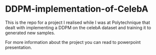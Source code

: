 # DDPM-implementation-of-CelebA

This is the repo for a project I realised while I was at Polytechnique that dealt with implementing a DDPM on the celebA dataset and training it to generated new samples.

For more information about the project you can read to powerpoint presentation.
